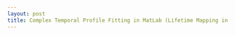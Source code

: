 ```yaml
---
layout: post
title: Complex Temporal Profile Fitting in MatLab (Lifetime Mapping in Time-resolved Transient Absorption Images)
---
```

